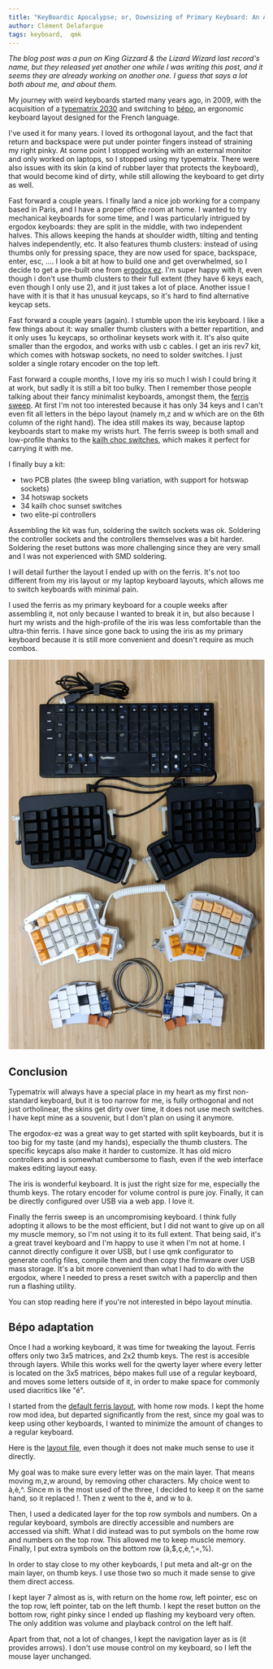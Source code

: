 ```yaml
---
title: "KeyBoardic Apocalypse; or, Downsizing of Primary Keyboard: An Annihilation of Key Switches and the Beginning of Merciless Configuration"
author: Clément Delafargue
tags: keyboard,  qmk
---
```


*The blog post was a pun on King Gizzard & the Lizard Wizard last record's name, but they released yet another one while I was writing this post, and it seems they are already working on another one. I guess that says a lot both about me, and about them.*

My journey with weird keyboards started many years ago, in 2009, with the acquisition of a [typematrix 2030](http://www.typematrix.com/2030/features.php) and switching to [bépo](https://bepo.fr/wiki/Accueil), an ergonomic keyboard layout designed for the French language.

I've used it for many years. I loved its orthogonal layout, and the fact that return and backspace were put under pointer fingers instead of straining my right pinky. At some point I stopped working with an external monitor and only worked on laptops, so I stopped using my typematrix. There were also issues with its skin (a kind of rubber layer that protects the keyboard), that would become kind of dirty, while still allowing the keyboard to get dirty as well.

Fast forward a couple years. I finally land a nice job working for a company based in Paris, and I have a proper office room at home. I wanted to try mechanical keyboards for some time, and I was particularly intrigued by ergodox keyboards: they are split in the middle, with two independent halves. This allows keeping the hands at shoulder width, tilting and tenting halves independently, etc. It also features thumb clusters: instead of using thumbs only for pressing space, they are now used for space, backspace, enter, esc, …. I look a bit at how to build one and get overwhelmed, so I decide to get a pre-built one from [ergodox ez](https://ergodox-ez.com/). I'm super happy with it, even though i don't use thumb clusters to their full extent (they have 6 keys each, even though I only use 2), and it just takes a lot of place. Another issue I have with it is that it has unusual keycaps, so it's hard to find alternative keycap sets.

Fast forward a couple years (again). I stumble upon the iris keyboard. I like a few things about it: way smaller thumb clusters with a better repartition, and it only uses 1u keycaps, so ortholinar keysets work with it. It's also quite smaller than the ergodox, and works with usb c cables. I get an iris rev7 kit, which comes with hotswap sockets, no need to solder switches. I just solder a single rotary encoder on the top left.

Fast forward a couple months, I love my iris so much I wish I could bring it at work, but sadly it is still a bit too bulky. Then I remember those people talking about their fancy minimalist keyboards, amongst them, the [ferris sweep](https://github.com/davidphilipbarr/Sweep). At first I'm not too interested because it has only 34 keys and I can't even fit all letters in the bépo layout (namely m,z and w which are on the 6th column of the right hand). The idea still makes its way, because laptop keyboards start to make my wrists hurt. The ferris sweep is both small and low-profile thanks to the [kailh choc switches](https://splitkb.com/products/kailh-low-profile-choc-switches), which makes it perfect for carrying it with me.

I finally buy a kit:

- two PCB plates (the sweep bling variation, with support for hotswap sockets)
- 34 hotswap sockets
- 34 kailh choc sunset switches
- two elite-pi controllers

Assembling the kit was fun, soldering the switch sockets was ok. Soldering the controller sockets and the controllers themselves was a bit harder. Soldering the reset buttons was more challenging since they are very small and I was not experienced with SMD soldering.

I will detail further the layout I ended up with on the ferris. It's not too different from my iris layout or my laptop keyboard layouts, which allows me to switch keyboards with minimal pain.

I used the ferris as my primary keyboard for a couple weeks after assembling it, not only because I wanted to break it in, but also because I hurt my wrists and the high-profile of the iris was less comfortable than the ultra-thin ferris. 
I have since gone back to using the iris as my primary keyboard because it is still more convenient and doesn't require as much combos.

![My keyboards: a black typematrix 2030 keyboard on top, then a black ergodox ez, then a white iris with orange accents, then a white ferris sweep](/files/keyboards.jpg)

## Conclusion

Typematrix will always have a special place in my heart as my first non-standard keyboard, but it is too narrow for me, is fully orthogonal and not just ortholinear, the skins get dirty over time, it does not use mech switches. I have kept mine as a souvenir, but I don't plan on using it anymore.

The ergodox-ez was a great way to get started with split keyboards, but it is too big for my taste (and my hands), especially the thumb clusters. The specific keycaps also make it harder to customize. It has old micro controllers and is somewhat cumbersome to flash, even if the web interface makes editing layout easy.

The iris is wonderful keyboard. It is just the right size for me, especially the thumb keys. The rotary encoder for volume control is pure joy. Finally, it can be directly configured over USB via a web app. I love it.

Finally the ferris sweep is an uncompromising keyboard. I think fully adopting it allows to be the most efficient, but I did not want to give up on all my muscle memory, so I'm not using it to its full extent. That being said, it's a great travel keyboard and I'm happy to use it when I'm not at home. I cannot directly configure it over USB, but I use qmk configurator to generate config files, compile them and then copy the firmware over USB mass storage. It's a bit more convenient than what I had to do with the ergodox, where I needed to press a reset switch with a paperclip and then run a flashing utility.

You can stop reading here if you're not interested in bépo layout minutia.

## Bépo adaptation

Once I had a working keyboard, it was time for tweaking the layout. Ferris offers only two 3x5 matrices, and 2x2 thumb keys. The rest is accesible through layers. While this works well for the qwerty layer where every letter is located on the 3x5 matrices, bépo makes full use of a regular keyboard, and moves some letters outside of it, in order to make space for commonly used diacritics like "é".

I started from the [default ferris layout](https://github.com/qmk/qmk_firmware/tree/master/keyboards/ferris/keymaps/default), with home row mods. 
I kept the home row mod idea, but departed significantly from the rest, since my goal was to keep using other keyboards, I wanted to minimize the amount of changes to a regular keyboard.

Here is the [layout file](/files/ferris-keymap.json), even though it does not make much sense to use it directly.

My goal was to make sure every letter was on the main layer. That means moving m,z,w around, by removing other characters. My choice went to à,è,^. Since m is the most used of the three, I decided to keep it on the same hand, so it replaced !. Then z went to the è, and w to à.

Then, I used a dedicated layer for the top row symbols and numbers. On a regular keyboard, symbols are directly accessible and numbers are accessed via shift. What I did instead was to put symbols on the home row and numbers on the top row. This allowed me to keep muscle memory. Finally, I put extra symbols on the bottom row (à,$,ç,è,^,=,%).

In order to stay close to my other keyboards, I put meta and alt-gr on the main layer, on thumb keys. I use those two so much it made sense to give them direct access.

I kept layer 7 almost as is, with return on the home row, left pointer, esc on the top row, left pointer, tab on the left thumb. I kept the reset button on the bottom row, right pinky since I ended up flashing my keyboard very often. The only addition was volume and playback control on the left half.

Apart from that, not a lot of changes, I kept the navigation layer as is (it provides arrows). I don't use mouse control on my keyboard, so I left the mouse layer unchanged.


